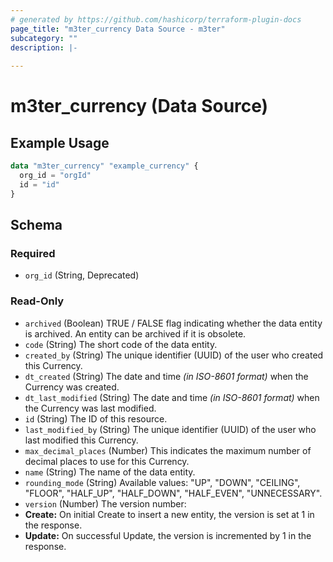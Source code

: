 ```yaml
---
# generated by https://github.com/hashicorp/terraform-plugin-docs
page_title: "m3ter_currency Data Source - m3ter"
subcategory: ""
description: |-
  
---
```


# m3ter_currency (Data Source)



## Example Usage

```terraform
data "m3ter_currency" "example_currency" {
  org_id = "orgId"
  id = "id"
}
```

<!-- schema generated by tfplugindocs -->
## Schema

### Required

- `org_id` (String, Deprecated)

### Read-Only

- `archived` (Boolean) TRUE / FALSE flag indicating whether the data entity is archived. An entity can be archived if it is obsolete.
- `code` (String) The short code of the data entity.
- `created_by` (String) The unique identifier (UUID) of the user who created this Currency.
- `dt_created` (String) The date and time *(in ISO-8601 format)* when the Currency was created.
- `dt_last_modified` (String) The date and time *(in ISO-8601 format)* when the Currency was last modified.
- `id` (String) The ID of this resource.
- `last_modified_by` (String) The unique identifier (UUID) of the user who last modified this Currency.
- `max_decimal_places` (Number) This indicates the maximum number of decimal places to use for this Currency.
- `name` (String) The name of the data entity.
- `rounding_mode` (String) Available values: "UP", "DOWN", "CEILING", "FLOOR", "HALF_UP", "HALF_DOWN", "HALF_EVEN", "UNNECESSARY".
- `version` (Number) The version number:
- **Create:** On initial Create to insert a new entity, the version is set at 1 in the response.
- **Update:** On successful Update, the version is incremented by 1 in the response.
